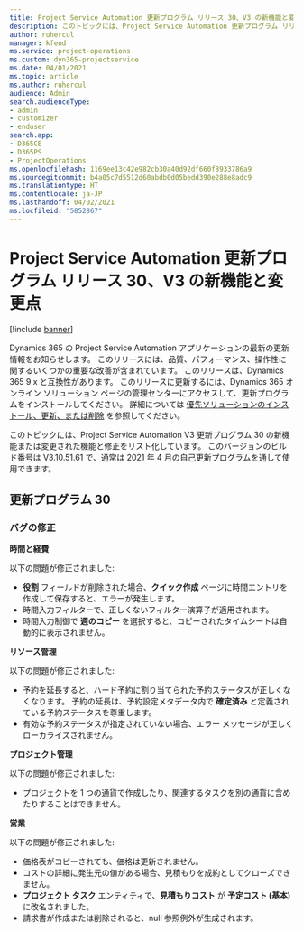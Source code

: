 ```yaml
---
title: Project Service Automation 更新プログラム リリース 30、V3 の新機能と変更点
description: このトピックには、Project Service Automation 更新プログラム リリース 30、V3 で利用可能な機能と修正をリスト化しています。
author: ruhercul
manager: kfend
ms.service: project-operations
ms.custom: dyn365-projectservice
ms.date: 04/01/2021
ms.topic: article
ms.author: ruhercul
audience: Admin
search.audienceType:
- admin
- customizer
- enduser
search.app:
- D365CE
- D365PS
- ProjectOperations
ms.openlocfilehash: 1169ee13c42e982cb30a40d92df660f8933786a9
ms.sourcegitcommit: b4a05c7d5512d60abdb0d05bedd390e288e8adc9
ms.translationtype: HT
ms.contentlocale: ja-JP
ms.lasthandoff: 04/02/2021
ms.locfileid: "5852867"
---
```

# <a name="whats-new-or-changed-in-project-service-automation-update-release-30-v3"></a>Project Service Automation 更新プログラム リリース 30、V3 の新機能と変更点

[!include [banner](../includes/psa-now-project-operations.md)]

Dynamics 365 の Project Service Automation アプリケーションの最新の更新情報をお知らせします。 このリリースには、品質、パフォーマンス、操作性に関するいくつかの重要な改善が含まれています。 このリリースは、Dynamics 365 9.x と互換性があります。 このリリースに更新するには、Dynamics 365 オンライン ソリューション ページの管理センターにアクセスして、更新プログラムをインストールしてください。 詳細については [優先ソリューションのインストール、更新、または削除](https://docs.microsoft.com/power-platform/admin/install-remove-preferred-solution) を参照してください。

このトピックには、Project Service Automation V3 更新プログラム 30 の新機能または変更された機能と修正をリスト化しています。 このバージョンのビルド番号は V3.10.51.61 で、通常は 2021 年 4 月の自己更新プログラムを通して使用できます。

## <a name="update-release-30"></a>更新プログラム 30

### <a name="bug-fixes"></a>バグの修正

**時間と経費**

以下の問題が修正されました:

- **役割** フィールドが削除された場合、**クイック作成** ページに時間エントリを作成して保存すると、エラーが発生します。
- 時間入力フィルターで、正しくないフィルター演算子が適用されます。
- 時間入力制御で **週のコピー** を選択すると、コピーされたタイムシートは自動的に表示されません。

**リソース管理**

以下の問題が修正されました:

- 予約を延長すると、ハード予約に割り当てられた予約ステータスが正しくなくなります。 予約の延長は、予約設定メタデータ内で **確定済み** と定義されている予約ステータスを尊重します。
- 有効な予約ステータスが指定されていない場合、エラー メッセージが正しくローカライズされません。

**プロジェクト管理**

以下の問題が修正されました:

- プロジェクトを 1 つの通貨で作成したり、関連するタスクを別の通貨に含めたりすることはできません。

**営業**

以下の問題が修正されました:

- 価格表がコピーされても、価格は更新されません。
- コストの詳細に発生元の値がある場合、見積もりを成約としてクローズできません。
- **プロジェクト タスク** エンティティで、**見積もりコスト** が **予定コスト (基本)** に改名されました。
- 請求書が作成または削除されると、null 参照例外が生成されます。
